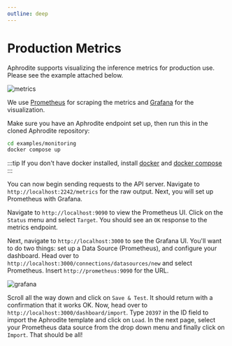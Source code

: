 ```yaml
---
outline: deep
---
```


# Production Metrics

Aphrodite supports visualizing the inference metrics for production use. Please see the example attached below.

![metrics](/metrics.png)


We use [Prometheus](https://github.com/prometheus/client_python) for scraping the metrics and [Grafana](https://github.com/grafana/grafana) for the visualization.

Make sure you have an Aphrodite endpoint set up, then run this in the cloned Aphrodite repository:


```sh
cd examples/monitoring
docker compose up
```

:::tip
If you don't have docker installed, install [docker](https://docs.docker.com/engine/install/) and [docker compose](https://docs.docker.com/compose/install/linux/#install-using-the-repository)
:::

You can now begin sending requests to the API server. Navigate to `http://localhost:2242/metrics` for the raw output. Next, you will set up Prometheus with Grafana.


Navigate to `http://localhost:9090` to view the Prometheus UI. Click on the `Status` menu and select `Target`. You should see an `OK` response to the metrics endpoint.

Next, navigate to `http://localhost:3000` to see the Grafana UI. You'll want to do two things: set up a Data Source (Prometheus), and configure your dashboard. Head over to `http://localhost:3000/connections/datasources/new` and select Prometheus. Insert `http://prometheus:9090` for the URL.

![grafana](/grafana.png)

Scroll all the way down and click on `Save & Test`. It should return with a confirmation that it works OK. Now, head over to `http://localhost:3000/dashboard/import`. Type `20397` in the ID field to import the Aphrodite template and click on `Load`. In the next page, select your Prometheus data source from the drop down menu and finally click on `Import`. That should be all!